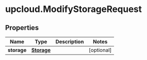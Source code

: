 # upcloud.ModifyStorageRequest

## Properties
Name | Type | Description | Notes
------------ | ------------- | ------------- | -------------
**storage** | [**Storage**](Storage.md) |  | [optional] 


